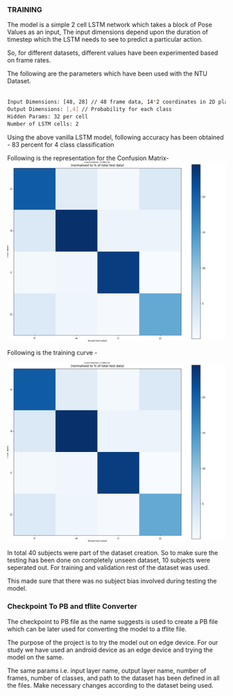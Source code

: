 ### TRAINING 

The model is a simple 2 cell LSTM network which takes a block of Pose Values as an input, 
The input dimensions depend upon the duration of timestep which the LSTM needs to see to predict a 
particular action. 

So, for different datasets, different values have been experimented based on frame rates.

The following are the parameters which have been used with the NTU Dataset. 

```bash

Input Dimensions: [48, 28] // 48 frame data, 14*2 coordinates in 2D plane(keypoints)
Output Dimensions: [,4] // Probability for each class
Hidden Params: 32 per cell 
Number of LSTM cells: 2 

```

Using the above vanilla LSTM model, following accuracy has been obtained - 83 percent for 4 class classification 

Following is the representation for the Confusion Matrix- 
![image](https://github.com/yash21saraf/ActivityRecognition/blob/master/images/NTUConfusion.png)

Following is the training curve - 

![image](https://github.com/yash21saraf/ActivityRecognition/blob/master/images/NTUConfusion.png)

In total 40 subjects were part of the dataset creation. So to make sure the testing has been done on completely unseen dataset,
10 subjects were seperated out. For training and validation rest of the dataset was used. 

This made sure that there was no subject bias involved during testing the model. 

### Checkpoint To PB and tflite Converter

The checkpoint to PB file as the name suggests is used to create a PB file which can be later used for
converting the model to a tflite file. 

The purpose of the project is to try the model out on edge device. For our study we have used an android device as
an edge device and trying the model on the same. 

The same params i.e. input layer name, output layer name, number of frames, number of classes, and path to the dataset has 
been defined in all the files. Make necessary changes according to the dataset being used. 



